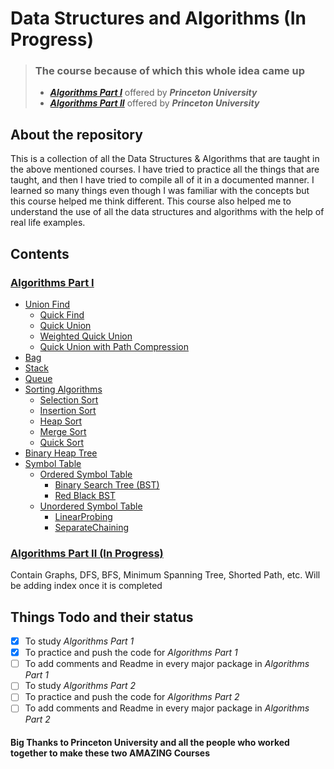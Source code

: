 # Data Structures and Algorithms (In Progress)

> ### The course because of which this whole idea came up
> - **_[Algorithms Part I](https://www.coursera.org/learn/algorithms-part1)_** offered by _**Princeton University**_
> - **_[Algorithms Part II](https://www.coursera.org/learn/algorithms-part2)_** offered by _**Princeton University**_

## About the repository

This is a collection of all the Data Structures & Algorithms that are taught in the above mentioned courses. I have
tried to practice all the things that are taught, and then I have tried to compile all of it in a documented manner. I
learned so many things even though I was familiar with the concepts but this course helped me think different. This
course also helped me to understand the use of all the data structures and algorithms with the help of real life
examples.

## Contents

### [Algorithms Part I](./src/algorithms/part/one)

- [Union Find](./src/algorithms/part/one/_1_unionfind)
    - [Quick Find](./src/algorithms/part/one/_1_unionfind/QuickFind.java)
    - [Quick Union](./src/algorithms/part/one/_1_unionfind/QuickUnion.java)
    - [Weighted Quick Union](./src/algorithms/part/one/_1_unionfind/WeightedQuickUnion.java)
    - [Quick Union with Path Compression](./src/algorithms/part/one/_1_unionfind/QuickUnionWithPathCompression.java)
- [Bag](./src/algorithms/part/one/_2_bag)
- [Stack](./src/algorithms/part/one/_3_stack)
- [Queue](./src/algorithms/part/one/_4_queue)
- [Sorting Algorithms](./src/algorithms/part/one/_5_sort)
    - [Selection Sort](./methods/Selection.java)
    - [Insertion Sort](./methods/Insertion.java)
    - [Heap Sort](./methods/Heap.java)
    - [Merge Sort](./methods/Merge.java)
    - [Quick Sort](./methods/Quick.java)
- [Binary Heap Tree](./src/algorithms/part/one/_6_binaryheap)
- [Symbol Table](./src/algorithms/part/one/_7_symboltable)
    - [Ordered Symbol Table](./src/algorithms/part/one/_7_symboltable/ordered)
        - [Binary Search Tree (BST)](./src/algorithms/part/one/_7_symboltable/ordered/BST.java)
        - [Red Black BST](./src/algorithms/part/one/_7_symboltable/ordered/RedBlackBST.java)
    - [Unordered Symbol Table](./src/algorithms/part/one/_7_symboltable/unordered)
        - [LinearProbing](./src/algorithms/part/one/_7_symboltable/unordered/LinearProbing.java)
        - [SeparateChaining](./src/algorithms/part/one/_7_symboltable/unordered/SeparateChaining.java)

### [Algorithms Part II (In Progress)](./src/algorithms/part/two)

Contain Graphs, DFS, BFS, Minimum Spanning Tree, Shorted Path, etc. Will be adding index once it is completed

## Things Todo and their status

-[x] To study _Algorithms Part 1_
-[x] To practice and push the code for _Algorithms Part 1_
-[ ] To add comments and Readme in every major package in _Algorithms Part 1_
-[ ] To study _Algorithms Part 2_
-[ ] To practice and push the code for _Algorithms Part 2_
-[ ] To add comments and Readme in every major package in _Algorithms Part 2_

#### Big Thanks to Princeton University and all the people who worked together to make these two AMAZING Courses